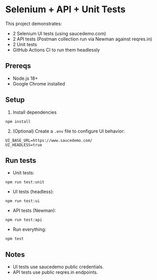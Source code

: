 # Selenium + API + Unit Tests

This project demonstrates:
- 2 Selenium UI tests (using saucedemo.com)
- 2 API tests (Postman collection run via Newman against reqres.in)
- 2 Unit tests
- GitHub Actions CI to run them headlessly

## Prereqs
- Node.js 18+
- Google Chrome installed

## Setup
1. Install dependencies
```
npm install
```
2. (Optional) Create a `.env` file to configure UI behavior:
```
UI_BASE_URL=https://www.saucedemo.com/
UI_HEADLESS=true
```

## Run tests
- Unit tests:
```
npm run test:unit
```
- UI tests (headless):
```
npm run test:ui
```
- API tests (Newman):
```
npm run test:api
```
- Run everything:
```
npm test
```

## Notes
- UI tests use saucedemo public credentials.
- API tests use public reqres.in endpoints.
